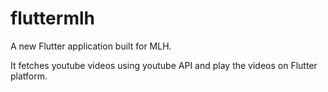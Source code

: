 # fluttermlh

A new Flutter application built for MLH.

It fetches youtube videos using youtube API and play the videos on Flutter platform.
